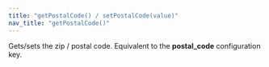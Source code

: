 ```yaml
---
title: "getPostalCode() / setPostalCode(value)"
nav_title: "getPostalCode()"
---
```


Gets/sets the zip / postal code. Equivalent to the __postal_code__ configuration key.

